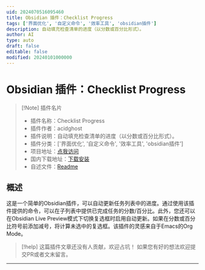 ```yaml
---
uid: 2024070516095460
title: Obsidian 插件：Checklist Progress
tags: ['界面优化', '自定义命令', '效率工具', 'obsidian插件']
description: 自动填充检查清单的进度（以分数或百分比形式）。
author: AI
type: auto
draft: false
editable: false
modified: 20240101000000
---
```


# Obsidian 插件：Checklist Progress

> [!Note] 插件名片
> - 插件名称：Checklist Progress
> - 插件作者：acidghost
> - 插件说明：自动填充检查清单的进度（以分数或百分比形式）。
> - 插件分类：['界面优化', '自定义命令', '效率工具', 'obsidian插件']
> - 项目地址：[点我访问](https://github.com/acidghost/obsidian-checklist-progress)
> - 国内下载地址：[下载安装](https://pkmer.cn/products/plugin/pluginMarket/?checklist-progress)
> - 自述文件：[Readme](https://ghproxy.net/https://raw.githubusercontent.com/acidghost/obsidian-checklist-progress/main/README.md)



## 概述

这是一个简单的Obsidian插件，可以自动更新任务列表中的进度。通过使用该插件提供的命令，可以在子列表中提供已完成任务的分数/百分比。此外，您还可以在Obsidian Live Preview模式下切换复选框时启用自动更新。如果在分数或百分比符号前添加减号，将计算未选中的复选框。该插件的灵感来自于Emacs的Org Mode。


> [!help] 
> 这篇插件文章还没有人贡献，欢迎占坑！
> 如果您有好的想法欢迎提交PR或者文末留言。
> 

---



